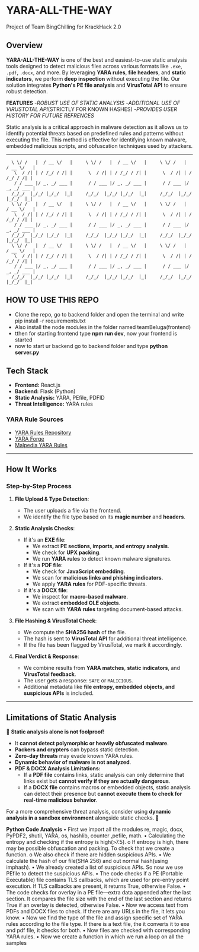 # YARA-ALL-THE-WAY
Project of Team BingChilling for KrackHack 2.0 
## Overview

**YARA-ALL-THE-WAY** is one of the best and easiest-to-use static analysis tools designed to detect malicious files across various formats like `.exe`, `.pdf`, `.docx`, and more. By leveraging **YARA rules**, **file headers**, and **static indicators**, we perform **deep inspection** without executing the file. Our solution integrates **Python's PE file analysis** and **VirusTotal API** to ensure robust detection.

**FEATURES**
-*ROBUST USE OF STATIC ANALYSIS*
-*ADDITIONAL USE OF VIRUSTOTAL API*(STRICTLY FOR KNOWN HASHES)
-*PROVIDES USER HISTORY FOR FUTURE REFRENCES*


Static analysis is a critical approach in malware detection as it allows us to identify potential threats based on predefined rules and patterns without executing the file. This method is effective for identifying known malware, embedded malicious scripts, and obfuscation techniques used by attackers.

---
 
      \ \/ /   |  / __ \/   |     \ \/ /   |  / __ \/   |     \ \/ /   |  / __ \/   |
       \  / /| | / /_/ / /| |      \  / /| | / /_/ / /| |      \  / /| | / /_/ / /| |
       / / ___ |/ _, _/ ___ |      / / ___ |/ _, _/ ___ |      / / ___ |/ _, _/ ___ |
      /_/_/  |_/_/ |_/_/  |_|     /_/_/  |_/_/ |_/_/  |_|     /_/_/  |_/_/ |_/_/  |_|
      \ \/ /   |  / __ \/   |     \ \/ /   |  / __ \/   |     \ \/ /   |  / __ \/   |
       \  / /| | / /_/ / /| |      \  / /| | / /_/ / /| |      \  / /| | / /_/ / /| |
       / / ___ |/ _, _/ ___ |      / / ___ |/ _, _/ ___ |      / / ___ |/ _, _/ ___ |
      /_/_/  |_/_/ |_/_/  |_|     /_/_/  |_/_/ |_/_/  |_|     /_/_/  |_/_/ |_/_/  |_|
      \ \/ /   |  / __ \/   |     \ \/ /   |  / __ \/   |     \ \/ /   |  / __ \/   |
       \  / /| | / /_/ / /| |      \  / /| | / /_/ / /| |      \  / /| | / /_/ / /| |
       / / ___ |/ _, _/ ___ |      / / ___ |/ _, _/ ___ |      / / ___ |/ _, _/ ___ |
      /_/_/  |_/_/ |_/_/  |_|     /_/_/  |_/_/ |_/_/  |_|     /_/_/  |_/_/ |_/_/  |_|
     
## HOW TO USE THIS REPO
- Clone the repo, go to backend folder and open the terminal and write pip install -r requirements.txt
- Also install the node modules in the folder named teamBeluga(frontend)
- tthen for starting frontend type **npm run dev**, now your frontend is started 
- now to start ur backend go to backend folder and type **python server.py**



## Tech Stack
- **Frontend:** React.js
- **Backend:** Flask (Python)
- **Static Analysis:** YARA, PEfile, PDFID
- **Threat Intelligence:** YARA rules

### YARA Rule Sources
- [YARA Rules Repository](https://github.com/Yara-Rules/rules)
- [YARA Forge](https://yaraify.abuse.ch/)
- [Malpedia YARA Rules](https://malpedia.caad.fkie.fraunhofer.de/)

---

## How It Works

### **Step-by-Step Process**
1. **File Upload & Type Detection**:
   - The user uploads a file via the frontend.
   - We identify the file type based on its **magic number** and **headers**.

2. **Static Analysis Checks**:
   - If it's an **EXE file**:
     - We extract **PE sections, imports, and entropy analysis**.
     - We check for **UPX packing**.
     - We run **YARA rules** to detect known malware signatures.
   - If it's a **PDF file**:
     - We check for **JavaScript embedding**.
     - We scan for **malicious links and phishing indicators**.
     - We apply **YARA rules** for PDF-specific threats.
   - If it's a **DOCX file**:
     - We inspect for **macro-based malware**.
     - We extract **embedded OLE objects**.
     - We scan with **YARA rules** targeting document-based attacks.

3. **File Hashing & VirusTotal Check**:
   - We compute the **SHA256 hash** of the file.
   - The hash is sent to **VirusTotal API** for additional threat intelligence.
   - If the file has been flagged by VirusTotal, we mark it accordingly.

4. **Final Verdict & Response**:
   - We combine results from **YARA matches**, **static indicators**, and **VirusTotal feedback**.
   - The user gets a response: `SAFE` or `MALICIOUS`.
   - Additional metadata like **file entropy, embedded objects, and suspicious APIs** is included.

---

## Limitations of Static Analysis

🚨 **Static analysis alone is not foolproof!**
- It **cannot detect polymorphic or heavily obfuscated malware**.
- **Packers and crypters** can bypass static detection.
- **Zero-day threats** may evade known YARA rules.
- **Dynamic behavior of malware is not analyzed**.
- **PDF & DOCX Analysis Limitations:**
  - If a **PDF file** contains links, static analysis can only determine that links exist but **cannot verify if they are actually dangerous**.
  - If a **DOCX file** contains macros or embedded objects, static analysis can detect their presence but **cannot execute them to check for real-time malicious behavior**.

For a more comprehensive threat analysis, consider using **dynamic analysis in a sandbox environment** alongside static checks. 🚀

**Python Code Analysis** 
•	First we import all the modules re, magic, docx, PyPDF2, shutil, YARA, os, hashlib, counter ,pefile, math.
•	Calculating the entropy and checking if the entropy is high(>7.5).
  o	If entropy is high, there may be possible obfuscation and packing. To check that we create a function.
  o	We also check if there are hidden suspicious APIs.
•	We calculate the hash of our file(SHA 256) and out normal hash(using imphash).
•	We already created a list of suspicious APIs. So now we use PEfile to detect the suspicious APIs.
•	The code checks if a PE (Portable Executable) file contains TLS callbacks, which are used for pre-entry point execution. If TLS callbacks are present, it returns True, otherwise False.
•	The code checks for overlay in a PE file—extra data appended after the last section. It compares the file size with the end of the last section and returns True if an overlay is detected, otherwise False.
•	Now we access text from PDFs and DOCX files to check. If there are any URLs in the file, it lets you know.
•	Now we find the type of the file and assign specific set of YARA rules according to the file type.
If there is a text file, the it converts it to exe and pdf file, it checks for both.
•	Now files are checked with corresponding YARA rules.
•	Now we create a function in which we run a loop on all the samples

